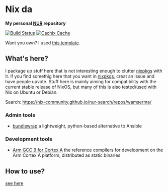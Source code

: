 # Nix da

**My personal [NUR](https://github.com/nix-community/NUR) repository**

[![Build Status](https://travis-ci.org/wamserma/nur-packages.svg?branch=master)](https://travis-ci.com/wamserma/NUR)
[![Cachix Cache](https://img.shields.io/badge/cachix-wamserma-blue.svg)](https://wamserma.cachix.org)

Want you own? I used [this template](https://github.com/nix-community/nur-packages-template).

## What's here?

I package up stuff here that is not interesting enough to clutter [nixpkgs](https://github.com/nixos/nixpkgs) with it. If you find somethig here that you want in [nixpkgs](https://github.com/nixos/nixpkgs), creat an issue and have people upvote.
Stuff here is mainly aiming for compatibility with the current stable release of NixOS, but many of this is also tested/used with Nix on Ubuntu or Debian.

Search: <https://nix-community.github.io/nur-search/repos/wamserma/>

### Admin tools

+ [bundlewrap](https://bundlewrap.org/) a lightweight, python-based alternative to Ansible

### Development tools

+ [Arm GCC 9 for Cortex A](https://developer.arm.com/open-source/gnu-toolchain/gnu-a) the reference compilers for development on the Arm Cortex A platform, distributed as static binaries

## How to use?

[see here](https://github.com/nix-community/NUR/blob/master/README.md)
